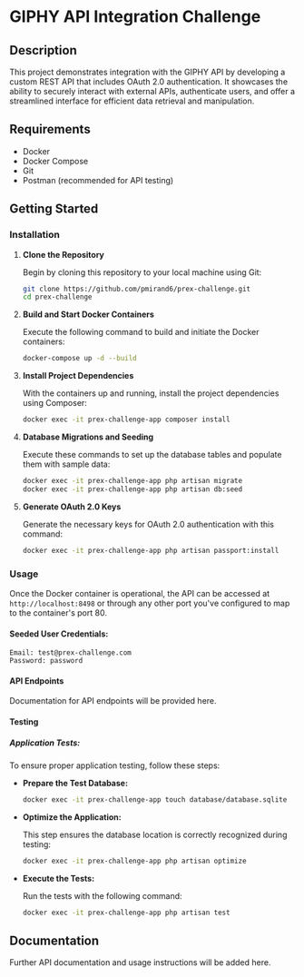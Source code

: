 # GIPHY API Integration Challenge

## Description

This project demonstrates integration with the GIPHY API by developing a custom REST API that includes OAuth 2.0 authentication. It showcases the ability to securely interact with external APIs, authenticate users, and offer a streamlined interface for efficient data retrieval and manipulation.

## Requirements

- Docker
- Docker Compose
- Git
- Postman (recommended for API testing)

## Getting Started

### Installation

1. **Clone the Repository**

   Begin by cloning this repository to your local machine using Git:

   ```bash
   git clone https://github.com/pmirand6/prex-challenge.git
   cd prex-challenge
   ```

2. **Build and Start Docker Containers**

   Execute the following command to build and initiate the Docker containers:

   ```bash
   docker-compose up -d --build
   ```

3. **Install Project Dependencies**

   With the containers up and running, install the project dependencies using Composer:

   ```bash
   docker exec -it prex-challenge-app composer install
   ```

4. **Database Migrations and Seeding**

   Execute these commands to set up the database tables and populate them with sample data:

   ```bash
   docker exec -it prex-challenge-app php artisan migrate
   docker exec -it prex-challenge-app php artisan db:seed
   ```

5. **Generate OAuth 2.0 Keys**

   Generate the necessary keys for OAuth 2.0 authentication with this command:

   ```bash
   docker exec -it prex-challenge-app php artisan passport:install
   ```

### Usage

Once the Docker container is operational, the API can be accessed at `http://localhost:8498` or through any other port you've configured to map to the container's port 80.

#### Seeded User Credentials:

```plaintext
Email: test@prex-challenge.com
Password: password
```

#### API Endpoints

Documentation for API endpoints will be provided here.

#### Testing

##### Application Tests:

To ensure proper application testing, follow these steps:

- **Prepare the Test Database:**

  ```bash
  docker exec -it prex-challenge-app touch database/database.sqlite
  ```

- **Optimize the Application:**

  This step ensures the database location is correctly recognized during testing:

  ```bash
  docker exec -it prex-challenge-app php artisan optimize
  ```

- **Execute the Tests:**

  Run the tests with the following command:

  ```bash
  docker exec -it prex-challenge-app php artisan test
  ```

## Documentation

Further API documentation and usage instructions will be added here.